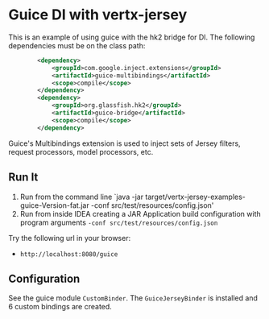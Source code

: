 # Guice DI with vertx-jersey

This is an example of using guice with the hk2 bridge for DI.  The following dependencies must be on the class path:

```xml
        <dependency>
            <groupId>com.google.inject.extensions</groupId>
            <artifactId>guice-multibindings</artifactId>
            <scope>compile</scope>
        </dependency>
        <dependency>
            <groupId>org.glassfish.hk2</groupId>
            <artifactId>guice-bridge</artifactId>
            <scope>compile</scope>
        </dependency>
```

Guice's Multibindings extension is used to inject sets of Jersey filters, request processors, model processors, etc.


## Run It

1. Run from the command line `java -jar target/vertx-jersey-examples-guice-Version-fat.jar -conf src/test/resources/config.json'
2. Run from inside IDEA creating a JAR Application build configuration with program arguments `-conf src/test/resources/config.json`

Try the following url in your browser:
* `http://localhost:8080/guice`


## Configuration

See the guice module `CustomBinder`.  The `GuiceJerseyBinder` is installed and 6 custom bindings are created.
